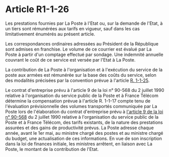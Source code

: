 # Article R1-1-26

Les prestations fournies par La Poste à l'Etat ou, sur la demande de l'Etat, à un tiers sont rémunérées aux tarifs en vigueur, sauf dans les cas limitativement énumérés au présent article. 

Les correspondances ordinaires adressées au Président de la République sont admises en franchise. Le volume de ce courrier est évalué par La Poste à partir d'un comptage effectué par sondage. Une indemnité annuelle couvrant le coût de ce service est versée par l'Etat à La Poste. 

La contribution de La Poste à l'organisation et à l'exécution du service de la poste aux armées est rémunérée sur la base des coûts du service, selon des modalités précisées par la convention prévue à l'article [R. 1-1-25][1]. 

Le contrat d'entreprise prévu à l'article 9 de la loi n° 90-568 du 2 juillet 1990 relative à l'organisation du service public de la Poste et à France Télécom détermine la compensation prévue à l'article R. 1-1-17 compte tenu de l'évaluation prévisionnelle des volumes transportés communiquée par La Poste lors de l'élaboration du contrat d'entreprise prévu à [l'article 9 de la loi n° 90-568][2] du 2 juillet 1990 relative à l'organisation du service public de la Poste et à France Télécom, des tarifs existants, de la nature des prestations assurées et des gains de productivité prévus. La Poste adresse chaque année, avant le 1er mai, au ministre chargé des postes et au ministre chargé du budget, une actualisation de ces informations. En vue de son inscription dans la loi de finances initiale, les ministres arrêtent, en liaison avec La Poste, le montant de la contribution de l'Etat.

 [1]: /affichCodeArticle.do?cidTexte=LEGITEXT000006070987&idArticle=LEGIARTI000006466174&dateTexte=&categorieLien=cid
 [2]: /affichTexteArticle.do?cidTexte=JORFTEXT000000716493&idArticle=LEGIARTI000006420878&dateTexte=&categorieLien=cid